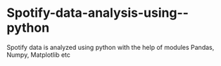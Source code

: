 # Spotify-data-analysis-using--python
Spotify data is analyzed using python with the help of modules Pandas, Numpy, Matplotlib etc
